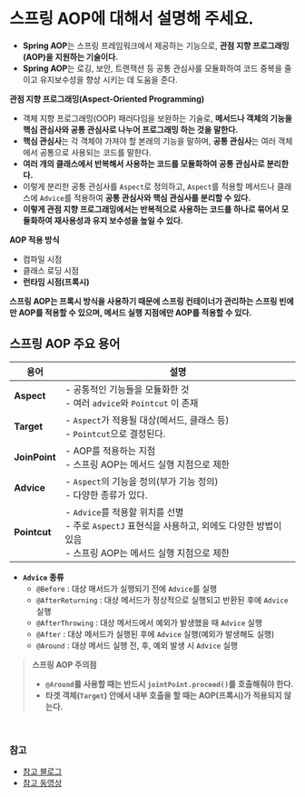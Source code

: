 # 스프링 AOP에 대해서 설명해 주세요.

- **Spring AOP**는 스프링 프레임워크에서 제공하는 기능으로, **관점 지향 프로그래밍(AOP)을 지원하는 기술이다.**
- **Spring AOP**는 로깅, 보안, 트랜잭션 등 공통 관심사를 모듈화하여 코드 중복을 줄이고 유지보수성을 향상 시키는 데 도움을 준다.

**관점 지향 프로그래밍(Aspect-Oriented Programming)**
- 객체 지향 프로그래밍(OOP) 패러다임을 보완하는 기술로, **메서드나 객체의 기능을 핵심 관심사와 공통 관심사로 나누어 프로그래밍 하는 것을 말한다.**
- **핵심 관심사**는 각 객체야 가져야 할 본래의 기능을 말하며, **공통 관심사**는 여러 객체에서 공통으로 사용되는 코드를 말한다.
- **여러 개의 클래스에서 반복해서 사용하는 코드를 모듈화하여 공통 관심사로 분리한다.**
- 이렇게 분리한 공통 관심사를 `Aspect`로 정의하고, `Aspect`를 적용할 메서드나 클래스에 `Advice`를 적용하여 **공통 관심사와 핵심 관심사를 분리할 수 있다.**
- **이렇게 관점 지향 프로그래밍에서는 반복적으로 사용하는 코드를 하나로 묶어서 모듈화하여 재사용성과 유지 보수성을 높일 수 있다.**

**AOP 적용 방식**
- 컴파일 시점
- 클래스 로딩 시점
- **런타임 시점(프록시)**

**스프링 AOP는 프록시 방식을 사용하기 때문에 스프링 컨테이너가 관리하는 스프링 빈에만 AOP를 적용할 수 있으며, 메서드 실행 지점에만 AOP를 적용할 수 있다.**

## 스프링 AOP 주요 용어

| 용어           | 설명                                                                                                  |
|--------------|-----------------------------------------------------------------------------------------------------|
| **Aspect**   | - 공통적인 기능들을 모듈화한 것 <br/> - 여러 `advice`와 `Pointcut` 이 존재                                             |
| **Target**   | - `Aspect`가 적용될 대상(메서드, 클래스 등) <br/> - `Pointcut`으로 결정된다.                                           |
| **JoinPoint** | - AOP를 적용하는 지점<br/> - 스프링 AOP는 메서드 실행 지점으로 제한                                                       |
| **Advice**   | - `Aspect`의 기능을 정의(부가 기능 정의)<br/> - 다양한 종류가 있다.                                                     |
| **Pointcut** | - `Advice`를 적용할 위치를 선별<br/> - 주로 `AspectJ` 표현식을 사용하고, 외에도 다양한 방법이 있음<br/> - 스프링 AOP는 메서드 실행 지점으로 제한 |

- **`Advice` 종류**
  - `@Before` : 대상 매서드가 실행되기 전에 `Advice`를 실행
  - `@AfterReturning` : 대상 메서드가 정상적으로 실행되고 반환된 후에 `Advice` 실행
  - `@AfterThrowing` : 대상 메서드에서 예외가 발생했을 때 `Advice` 실행
  - `@After` : 대상 메서드가 실행된 후에 `Advice` 실행(예외가 발생해도 실행)
  - `@Around` : 대상 메서드 실행 전, 후, 예외 발생 시 `Advice` 실행

> **스프링 AOP 주의점**
> - **`@Around`를 사용할 때는 반드시 `jointPoint.proceed()`를 호출해줘야 한다.**
> - **타겟 객체(`Target`) 안에서 내부 호출을 할 때는 AOP(프록시)가 적용되지 않는다.**


<br>


### 참고
- [참고 블로그](https://adjh54.tistory.com/133#1.%20%EC%A3%BC%EC%9A%94%20%EC%9A%A9%EC%96%B4%20%EC%9D%B4%ED%95%B4%ED%95%98%EA%B8%B0-1)
- [참고 동영상](https://www.youtube.com/watch?v=Hm0w_9ngDpM)